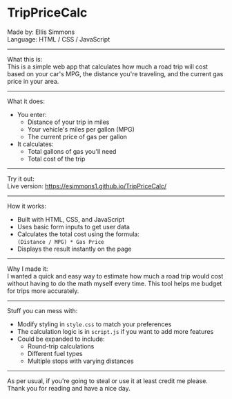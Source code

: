 TripPriceCalc
=============

Made by: Ellis Simmons  
Language: HTML / CSS / JavaScript  

---

What this is:  
This is a simple web app that calculates how much a road trip will cost based on your car's MPG, the distance you're traveling, and the current gas price in your area.

---

What it does:  
- You enter:  
  - Distance of your trip in miles  
  - Your vehicle's miles per gallon (MPG)  
  - The current price of gas per gallon  
- It calculates:  
  - Total gallons of gas you'll need  
  - Total cost of the trip

---

Try it out:  
Live version: https://esimmons1.github.io/TripPriceCalc/

---

How it works:  
- Built with HTML, CSS, and JavaScript  
- Uses basic form inputs to get user data  
- Calculates the total cost using the formula:  
  `(Distance / MPG) * Gas Price`  
- Displays the result instantly on the page

---

Why I made it:  
I wanted a quick and easy way to estimate how much a road trip would cost without having to do the math myself every time. This tool helps me budget for trips more accurately.

---

Stuff you can mess with:  
- Modify styling in `style.css` to match your preferences  
- The calculation logic is in `script.js` if you want to add more features  
- Could be expanded to include:  
  - Round-trip calculations  
  - Different fuel types  
  - Multiple stops with varying distances

---

As per usual, if you're going to steal or use it at least credit me please. Thank you for reading and have a nice day.
